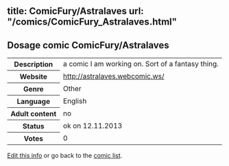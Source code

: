 title: ComicFury/Astralaves
url: "/comics/ComicFury_Astralaves.html"
---
Dosage comic ComicFury/Astralaves
-----------------------------------------

<p id="msg"></p>
<script type="text/javascript">
if (window.location.search === '?edit_info_mail=sent_ok') {
  var elem = document.getElementById("msg");
  elem.innerHTML = 'Edited information sucessfully sent for review, which is usually done daily. Thanks!';
  elem.className = 'ok';
}
</script>
<table class="comicinfo">
<tr>
<th>Description</th><td>a comic I am working on. Sort of a fantasy thing.</td>
</tr>
<tr>
<th>Website</th><td><a href="http://astralaves.webcomic.ws/">http://astralaves.webcomic.ws/</a></td>
</tr>
<tr>
<th>Genre</th><td>Other</td>
</tr>
<tr>
<th>Language</th><td>English</td>
</tr>
<tr>
<th>Adult content</th><td>no</td>
</tr>
<tr>
<th>Status</th><td>ok on 12.11.2013</td>
</tr>
<tr>
<th>Votes</th><td>0</td>
</tr>
</table>

[Edit this info](ComicFury_Astralaves_edit.html) or go back to the [comic list](../comic-index.html).
